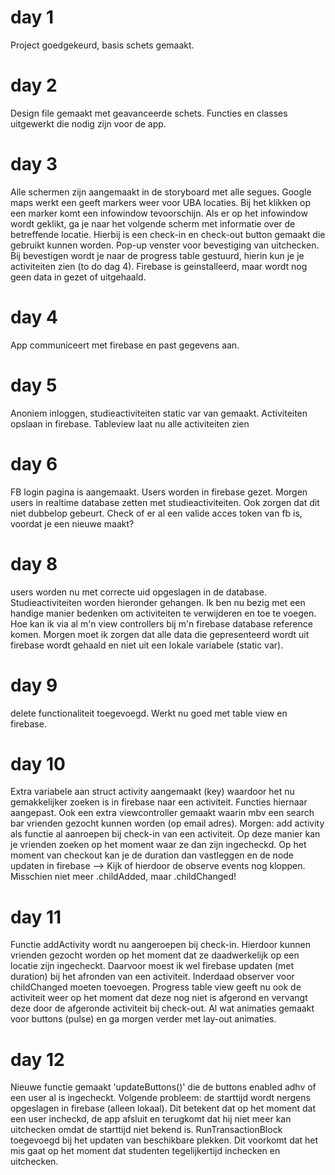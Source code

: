 # day 1
Project goedgekeurd, basis schets gemaakt.

# day 2
Design file gemaakt met geavanceerde schets. Functies en classes uitgewerkt die nodig zijn voor de app.

# day 3
Alle schermen zijn aangemaakt in de storyboard met alle segues. Google maps werkt een geeft markers weer voor UBA locaties.
Bij het klikken op een marker komt een infowindow tevoorschijn. Als er op het infowindow wordt geklikt, ga je naar het volgende scherm
met informatie over de betreffende locatie. Hierbij is een check-in en check-out button gemaakt die gebruikt kunnen worden. Pop-up venster
voor bevestiging van uitchecken. Bij bevestigen wordt je naar de progress table gestuurd, hierin kun je je activiteiten zien (to do dag 4). Firebase is geinstalleerd, maar wordt nog geen data in gezet of uitgehaald. 

# day 4
App communiceert met firebase en past gegevens aan. 

# day 5
Anoniem inloggen, studieactiviteiten static var van gemaakt. Activiteiten opslaan in firebase. Tableview laat nu alle activiteiten zien

# day 6
FB login pagina is aangemaakt. Users worden in firebase gezet. Morgen users in realtime database zetten met studieactiviteiten. Ook zorgen dat dit niet dubbelop gebeurt. Check of er al een valide acces token van fb is, voordat je een nieuwe maakt? 

# day 8
users worden nu met correcte uid opgeslagen in de database. Studieactiviteiten worden hieronder gehangen. Ik ben nu bezig met een handige manier bedenken om activiteiten te verwijderen en toe te voegen. Hoe kan ik via al m'n view controllers bij m'n firebase database reference komen. Morgen moet ik zorgen dat alle data die gepresenteerd wordt uit firebase wordt gehaald en niet uit een lokale variabele (static var).  

# day 9
delete functionaliteit toegevoegd. Werkt nu goed met table view en firebase.

# day 10
Extra variabele aan struct activity aangemaakt (key) waardoor het nu gemakkelijker zoeken is in firebase naar een activiteit. Functies hiernaar aangepast. Ook een extra viewcontroller gemaakt waarin mbv een search bar vrienden gezocht kunnen worden (op email adres). Morgen: add activity als functie al aanroepen bij check-in van een activiteit. Op deze manier kan je vrienden zoeken op het moment waar ze dan zijn ingecheckd. Op het moment van checkout kan je de duration dan vastleggen en de node updaten in firebase --> Kijk of hierdoor de observe events nog kloppen. Misschien niet meer .childAdded, maar .childChanged!

# day 11
Functie addActivity wordt nu aangeroepen bij check-in. Hierdoor kunnen vrienden gezocht worden op het moment dat ze daadwerkelijk op een locatie zijn ingecheckt. Daarvoor moest ik wel firebase updaten (met duration) bij het afronden van een activiteit. Inderdaad observer voor childChanged moeten toevoegen. Progress table view geeft nu ook de activiteit weer op het moment dat deze nog niet is afgerond en vervangt deze door de afgeronde activiteit bij check-out. Al wat animaties gemaakt voor buttons (pulse) en ga morgen verder met lay-out animaties.

# day 12
Nieuwe functie gemaakt 'updateButtons()' die de buttons enabled adhv of een user al is ingecheckt. Volgende probleem: de starttijd wordt nergens opgeslagen in firebase (alleen lokaal). Dit betekent dat op het moment dat een user incheckd, de app afsluit en terugkomt dat hij niet meer kan uitchecken omdat de starttijd niet bekend is. RunTransactionBlock toegevoegd bij het updaten van beschikbare plekken. Dit voorkomt dat het mis gaat op het moment dat studenten tegelijkertijd inchecken en uitchecken.
